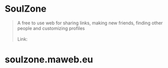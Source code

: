 # SoulZone
> A free to use web for sharing links, making new friends, finding other people and customizing profiles
<br><br>
Link:
# **soulzone.maweb.eu**
